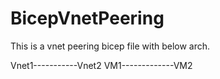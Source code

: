 # BicepVnetPeering

This is a vnet peering bicep file with below arch.

Vnet1-----------Vnet2
VM1-------------VM2

